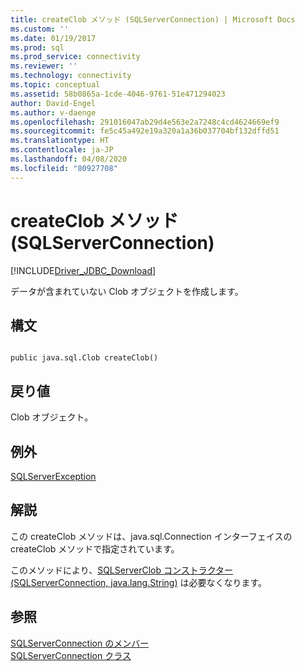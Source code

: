 ```yaml
---
title: createClob メソッド (SQLServerConnection) | Microsoft Docs
ms.custom: ''
ms.date: 01/19/2017
ms.prod: sql
ms.prod_service: connectivity
ms.reviewer: ''
ms.technology: connectivity
ms.topic: conceptual
ms.assetid: 58b0865a-1cde-4046-9761-51e471294023
author: David-Engel
ms.author: v-daenge
ms.openlocfilehash: 291016047ab29d4e563e2a7248c4cd4624669ef9
ms.sourcegitcommit: fe5c45a492e19a320a1a36b037704bf132dffd51
ms.translationtype: HT
ms.contentlocale: ja-JP
ms.lasthandoff: 04/08/2020
ms.locfileid: "80927708"
---
```

# <a name="createclob-method-sqlserverconnection"></a>createClob メソッド (SQLServerConnection)
[!INCLUDE[Driver_JDBC_Download](../../../includes/driver_jdbc_download.md)]

  データが含まれていない Clob オブジェクトを作成します。  
  
## <a name="syntax"></a>構文  
  
```  
  
public java.sql.Clob createClob()  
```  
  
## <a name="return-value"></a>戻り値  
 Clob オブジェクト。  
  
## <a name="exceptions"></a>例外  
 [SQLServerException](../../../connect/jdbc/reference/sqlserverexception-class.md)  
  
## <a name="remarks"></a>解説  
 この createClob メソッドは、java.sql.Connection インターフェイスの createClob メソッドで指定されています。  
  
 このメソッドにより、[SQLServerClob コンストラクター &#40;SQLServerConnection, java.lang.String&#41;](../../../connect/jdbc/reference/sqlserverclob-constructor-sqlserverconnection-java-lang-string.md) は必要なくなります。  
  
## <a name="see-also"></a>参照  
 [SQLServerConnection のメンバー](../../../connect/jdbc/reference/sqlserverconnection-members.md)   
 [SQLServerConnection クラス](../../../connect/jdbc/reference/sqlserverconnection-class.md)  
  
  

